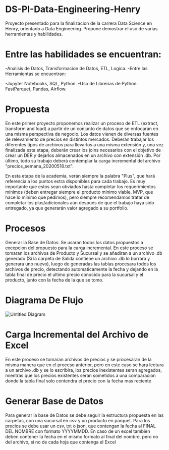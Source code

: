 # DS-PI-Data-Engineering-Henry

Proyecto presentado para la finalizacion de la carrera Data Science en Henry, orientado a Data Engineering. Propone demostrar el uso de varias herramientas y habilidades.

# Entre las habilidades se encuentran:

-Analisis de Datos, Transformacion de Datos, ETL, Logica.
-Entre las Herramientas se encuentran:

-Jupyter Notebooks, SQL, Python.
-Uso de Librerias de Python: FastParquet, Pandas, Airflow.

# Propuesta

En este primer proyecto proponemos realizar un proceso de ETL (extract, transform and load) a partir de un conjunto de datos que se enfocarán en una misma perspectiva de negocio. Los datos vienen de diversas fuentes de relevamiento de precios en distintos mercados. Deberán trabajar los diferentes tipos de archivos para llevarlos a una misma extensión y, una vez finalizada esta etapa, deberán crear los joins necesarios con el objetivo de crear un DER y dejarlos almacenados en un archivo con extensión .db. Por último, todo su trabajo deberá contemplar la carga incremental del archivo "precios_semana_20200518.txt".

En esta etapa de la academia, verán siempre la palabra "Plus", que hará referencia a los puntos extra disponibles para cada trabajo. Es muy importante que estos sean obviados hasta completar los requerimientos mínimos (deben entregar siempre el producto mínimo viable, MVP, que hace lo mínimo que pedimos), pero siempre recomendamos tratar de completar los plus/adicionales aún después de que el trabajo haya sido entregado, ya que generarán valor agregado a su portfolio.


# Procesos

Generar la Base de Datos: Se usaran todos los datos propuestos a excepcion del propuesto para la carga incremental.
En este proceso se tomaran los archivos de Producto y Sucursal y se añadiran a un archivo .db generado (Si la carpeta de Salida contiene un archivo .db lo borrara y generara uno nuevo), luego de generadas las tablas procesara todos los archivos de precio, detectando automaticamente la fecha y dejando en la tabla final de precio el ultimo precio conocido para la sucursal y el producto, junto con la fecha de la que se tomo.

# Diagrama De Flujo
![Untitled Diagram](https://user-images.githubusercontent.com/106763237/198394424-0be0f46a-5980-45bf-8a6d-4f4a864c0a66.jpg)

# Carga Incremental del Archivo de Excel

En este proceso se tomaran archivos de precios y se procesaran de la misma manera que en el proceso anterior, pero en este caso se hara lectura a un archivo .db y se lo escribira, los precios inexistentes seran agregados, mientras que los precios existentes seran sometidos a una comparacion donde la tabla final solo contendra el precio con la fecha mas reciente

# Generar Base de Datos
Para generar la base de Datos se debe seguir la estructura propuesta en las carpetas, con una sucursal en csv y un producto en parquet.
  Para los precios se debe usar un csv, txt o json, que contengan la fecha al FINAL DEL NOMBRE con formato YYYYMMDD.
  En caso de un excel tambien deben contener la fecha en el mismo formato al final del nombre, pero no del archivo, si no de cada hoja que contenga el Excel
